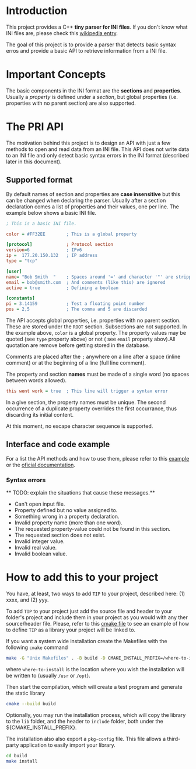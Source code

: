 # Introduction

This project provides a C++ **tiny parser for INI files**. If you don't know what INI files are, please check this [wikipedia entry](https://en.wikipedia.org/wiki/INI_file).

The goal of this project is to provide a parser that detects basic syntax erros and provide a basic API to retrieve information from a INI file.

# Important Concepts

<!-- + Define what is section and what is a field (property). -->
The basic components in the INI format are the **sections** and **properties**.
Usually a _property_ is defined under a _section_, but global properties (i.e. properties with no parent section) are also supported.


# The PRI API

The motivation behind this project is to design an API with just a few methods to open and read data from an INI file. This API does not write data to an INI file and only detect basic syntax errors in the INI format (described later in this document).

## Supported format

By default names of section and properties are **case insensitive** but this can be changed when declaring the parser.
Usually after a section declaration comes a list of properties and their values, one per line.
The example below shows a basic INI file.

```ini
; This is a basic INI file.

color = #FF32EE        ; This is a global property

[protocol]             ; Protocol section
version=6              ; IPv6
ip =  177.20.150.132   ; IP address
type = "tcp"

[user]
name= "Bob Smith  "    ; Spaces around '=' and character '"' are stripped
email = bob@smith.com  ; And comments (like this) are ignored
active = true          ; Defining a boolean

[constants]
pi = 3.14159           ; Test a floating point number
pos = 2,5              ; The comma and 5 are discarded
```

The API accepts global properties, i.e. properties with no parent section. These are stored under the `ROOT` section. Subsections are not supported. In the example above, `color` is a global property.
The property values may be quoted (see `type` property above) or not ( see `email` property abov).All quotation are remove before getting stored in the database.

Comments are placed after the `;` anywhere on a line after a space (inline comment) or at the beginning of a line (full line comment).

The property and section **names** must be made of a single word (no spaces between words allowed).
```ini
this wont work = true  ; This line will trigger a syntax error
```

In a give section, the property names must be unique. The second occurrence of a duplicate property overrides the first occurrance, thus discarding its initial content.

At this moment, no escape character sequence is supported.

## Interface and code example

For a list the API methods and how to use them, please refer to this [example](example/example.cpp) or the [oficial documentation](docs/index.html).

### Syntax errors

** TODO: explain the situations that cause these messages.**

+ Can't open input file.
+ Property defined but no value assigned to.
+ Something wrong in a property declaration.
+ Invalid property name (more than one word).
+ The requested property-value could not be found in this section.
+ The requested section does not exist.
+ Invalid integer value.
+ Invalid real value.
+ Invalid boolean value.

# How to  add this to your project

You have, at least, two ways to add `TIP` to your project, described here: (1) xxxx, and (2) yyy.

To add `TIP` to your project just add the source file and header to your folder's project and include them in your project as you would with any ther source/header file.
Please, refer to this [cmake file](CMakeLists.txt) to see an example of how to define `TIP` as a library your project will be linked to.

If you want a system wide installation create the Makefiles with the following `cmake` command
```bash
make -G "Unix Makefiles" . -B build -D CMAKE_INSTALL_PREFIX=/where-to-install
```
where `where-to-install` is the location where you wish the installation will be written to (usually `/usr` or `/opt`).

Then start the compilation, which will create a test program and generate the static library
```bash
cmake --build build
```

Optionally, you may run the installation process, which will copy the library to the `lib` folder, and the header to `include` folder, both under the ${CMAKE_INSTALL_PREFIX}.

The installation also also export a `pkg-config` file. This file allows a third-party application to easily import your library.
```bash
cd build
make install
```
